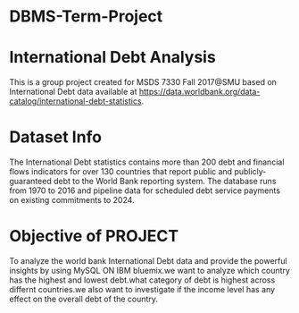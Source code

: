 # DBMS-Term-Project
# International Debt Analysis
This is a group project created for MSDS 7330 Fall 2017@SMU based on International Debt data available at https://data.worldbank.org/data-catalog/international-debt-statistics.
# Dataset Info
The International Debt statistics contains more than 200 debt and financial flows indicators for over 130 countries that report public and publicly-guaranteed debt to the World Bank reporting system. The database runs from 1970 to 2016 and pipeline data for scheduled debt service payments on existing commitments to 2024.
# Objective of PROJECT
To analyze the world bank International Debt data and provide the powerful insights by using MySQL ON IBM bluemix.we want to analyze which country has the highest and lowest debt.what category of debt is highest across differnt countries.we also want to investigate if the income level has any effect on the overall debt of the country.

